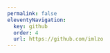 ```yaml
---
permalink: false
eleventyNavigation:
  key: github
  order: 4
  url: https://github.com/imlzo
---
```

